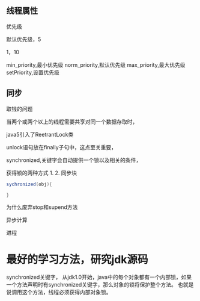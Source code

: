 

## 线程属性

优先级

默认优先级，5


1，10

min_priority,最小优先级
norm_priority,默认优先级
max_priority,最大优先级
setPriority,设置优先级



## 同步

取钱的问题


当两个或两个以上的线程需要共享对同一个数据存取时，

java5引入了ReetrantLock类


unlock语句放在finally子句中，这点至关重要，




synchronized,关键字会自动提供一个锁以及相关的条件，



获得锁的两种方式
1. 
2. 同步块
```java
sychronized(obj){

}
```


为什么废弃stop和supend方法

异步计算

进程


# 最好的学习方法，研究jdk源码


synchronized关键字，
从jdk1.0开始，java中的每个对象都有一个内部锁，如果一个方法声明时有synchronized关键字，那么对象的锁将保护整个方法。
也就是说调用这个方法，线程必须获得内部对象锁。


